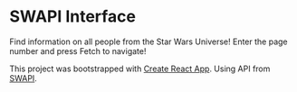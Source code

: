 # SWAPI Interface

Find information on all people from the Star Wars Universe!
Enter the page number and press Fetch to navigate!

This project was bootstrapped with [Create React App](https://github.com/facebook/create-react-app).
Using API from [SWAPI](https://swapi.co/).
